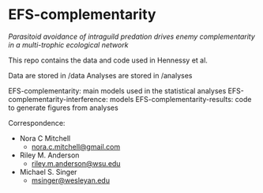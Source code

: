 # EFS-complementarity

*Parasitoid avoidance of intraguild predation drives enemy complementarity in a multi-trophic ecological network*

This repo contains the data and code used in Hennessy et al.

Data are stored in /data
Analyses are stored in /analyses

EFS-complementarity: main models used in the statistical analyses
EFS-complementarity-interference: models
EFS-complementarity-results: code to generate figures from analyses

Correspondence:

* Nora C Mitchell 
  + nora.c.mitchell@gmail.com
* Riley M. Anderson
  + riley.m.anderson@wsu.edu
* Michael S. Singer
  + msinger@wesleyan.edu
